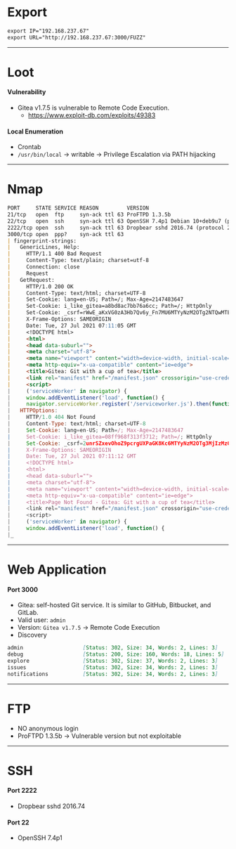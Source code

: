 # Export
```md
export IP="192.168.237.67"
export URL="http://192.168.237.67:3000/FUZZ"
```

<hr>

# Loot
#### Vulnerability
+ Gitea v1.7.5 is vulnerable to Remote Code Execution.
	+	https://www.exploit-db.com/exploits/49383

#### Local Enumeration
+ Crontab
+ `/usr/bin/local` → writable → Privilege Escalation via PATH hijacking

<hr>

# Nmap
```md
PORT     STATE SERVICE REASON         VERSION
21/tcp   open  ftp     syn-ack ttl 63 ProFTPD 1.3.5b
22/tcp   open  ssh     syn-ack ttl 63 OpenSSH 7.4p1 Debian 10+deb9u7 (protocol 
2222/tcp open  ssh     syn-ack ttl 63 Dropbear sshd 2016.74 (protocol 2.0)
3000/tcp open  ppp?    syn-ack ttl 63
| fingerprint-strings: 
|   GenericLines, Help: 
|     HTTP/1.1 400 Bad Request
|     Content-Type: text/plain; charset=utf-8
|     Connection: close
|     Request
|   GetRequest: 
|     HTTP/1.0 200 OK
|     Content-Type: text/html; charset=UTF-8
|     Set-Cookie: lang=en-US; Path=/; Max-Age=2147483647
|     Set-Cookie: i_like_gitea=a8bd8ac7bb76a6cc; Path=/; HttpOnly
|     Set-Cookie: _csrf=rWwE_aKxVG0zA3Hb7Qv6y_Fn7MU6MTYyNzM2OTg2NTQwMTEyMTkxNQ%3D%3D; Path=/; Expires=Wed, 28 Jul 2021 07:11:05 GMT; HttpOnly
|     X-Frame-Options: SAMEORIGIN
|     Date: Tue, 27 Jul 2021 07:11:05 GMT
|     <!DOCTYPE html>
|     <html>
|     <head data-suburl="">
|     <meta charset="utf-8">
|     <meta name="viewport" content="width=device-width, initial-scale=1">
|     <meta http-equiv="x-ua-compatible" content="ie=edge">
|     <title>Gitea: Git with a cup of tea</title>
|     <link rel="manifest" href="/manifest.json" crossorigin="use-credentials">
|     <script>
|     ('serviceWorker' in navigator) {
|     window.addEventListener('load', function() {
|     navigator.serviceWorker.register('/serviceworker.js').then(function(registration) {
|   HTTPOptions: 
|     HTTP/1.0 404 Not Found
|     Content-Type: text/html; charset=UTF-8
|     Set-Cookie: lang=en-US; Path=/; Max-Age=2147483647
|     Set-Cookie: i_like_gitea=08ff968f313f3712; Path=/; HttpOnly
|     Set-Cookie: _csrf=2unrSZxevOhoZ9pcrgUXPaGK8Kc6MTYyNzM2OTg3MjIzMzQ2MDczOQ%3D%3D; Path=/; Expires=Wed, 28 Jul 2021 07:11:12 GMT; HttpOnly
|     X-Frame-Options: SAMEORIGIN
|     Date: Tue, 27 Jul 2021 07:11:12 GMT
|     <!DOCTYPE html>
|     <html>
|     <head data-suburl="">
|     <meta charset="utf-8">
|     <meta name="viewport" content="width=device-width, initial-scale=1">
|     <meta http-equiv="x-ua-compatible" content="ie=edge">
|     <title>Page Not Found - Gitea: Git with a cup of tea</title>
|     <link rel="manifest" href="/manifest.json" crossorigin="use-credentials">
|     <script>
|     ('serviceWorker' in navigator) {
|     window.addEventListener('load', function() {
|_    
```

<hr>

# Web Application
#### Port 3000
+ Gitea: self-hosted Git service. It is similar to GitHub, Bitbucket, and GitLab.
+ Valid user: `admin`
+ Version: `Gitea v1.7.5` → Remote Code Execution
+ Discovery
```md
admin                   [Status: 302, Size: 34, Words: 2, Lines: 3]
debug                   [Status: 200, Size: 160, Words: 18, Lines: 5]
explore                 [Status: 302, Size: 37, Words: 2, Lines: 3]
issues                  [Status: 302, Size: 34, Words: 2, Lines: 3]
notifications           [Status: 302, Size: 34, Words: 2, Lines: 3]
```

<hr>

# FTP
+ NO anonymous login
+ ProFTPD 1.3.5b → Vulnerable version but not exploitable

<hr>

# SSH
#### Port 2222
+ Dropbear sshd 2016.74


#### Port 22
+ OpenSSH 7.4p1
